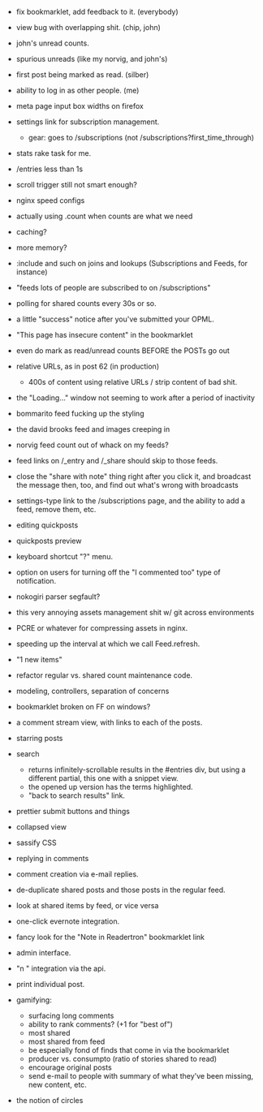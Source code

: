 - fix bookmarklet, add feedback to it. (everybody)
- view bug with overlapping shit. (chip, john)
- john's unread counts.
- spurious unreads (like my norvig, and john's)
- first post being marked as read. (silber)
- ability to log in as other people. (me)
- meta page input box widths on firefox
- settings link for subscription management.
	- gear: goes to /subscriptions (not /subscriptions?first_time_through)
- stats rake task for me.
- /entries less than 1s
- scroll trigger still not smart enough?

- nginx speed configs
- actually using .count when counts are what we need
- caching?
- more memory?
- :include and such on joins and lookups (Subscriptions and Feeds, for instance)
- "feeds lots of people are subscribed to on /subscriptions"
- polling for shared counts every 30s or so.
- a little "success" notice after you've submitted your OPML.
- "This page has insecure content" in the bookmarklet
- even do mark as read/unread counts BEFORE the POSTs go out
- relative URLs, as in post 62 (in production)
	- 400s of content using relative URLs / strip content of bad shit.
- the "Loading..." window not seeming to work after a period of inactivity
- bommarito feed fucking up the styling
- the david brooks feed and images creeping in
- norvig feed count out of whack on my feeds?
- feed links on /\_entry and /\_share should skip to those feeds.
- close the "share with note" thing right after you click it, and broadcast the message then, too, and find out what's wrong with broadcasts
- settings-type link to the /subscriptions page, and the ability to add a feed, remove them, etc.
- editing quickposts
- quickposts preview
- keyboard shortcut "?" menu.

- option on users for turning off the "I commented too" type of notification.
- nokogiri parser segfault?
- this very annoying assets management shit w/ git across environments
- PCRE or whatever for compressing assets in nginx.
- speeding up the interval at which we call Feed.refresh.
- "1 new items"
- refactor regular vs. shared count maintenance code.
- modeling, controllers, separation of concerns
- bookmarklet broken on FF on windows?
- a comment stream view, with links to each of the posts.
- starring posts
- search
	- returns infinitely-scrollable results in the #entries div, but using a different partial, this one with a snippet view.
	- the opened up version has the terms highlighted.
	- "back to search results" link.
- prettier submit buttons and things
- collapsed view
- sassify CSS
- replying in comments
- comment creation via e-mail replies.
- de-duplicate shared posts and those posts in the regular feed.
- look at shared items by feed, or vice versa
- one-click evernote integration.
- fancy look for the "Note in Readertron" bookmarklet link
- admin interface.
- "n <note>" integration via the api.
- print individual post.
- gamifying:
	- surfacing long comments
	- ability to rank comments? (+1 for "best of")
	- most shared
	- most shared from feed
	- be especially fond of finds that come in via the bookmarklet
	- producer vs. consumpto (ratio of stories shared to read)
	- encourage original posts
	- send e-mail to people with summary of what they've been missing, new content, etc.
- the notion of circles